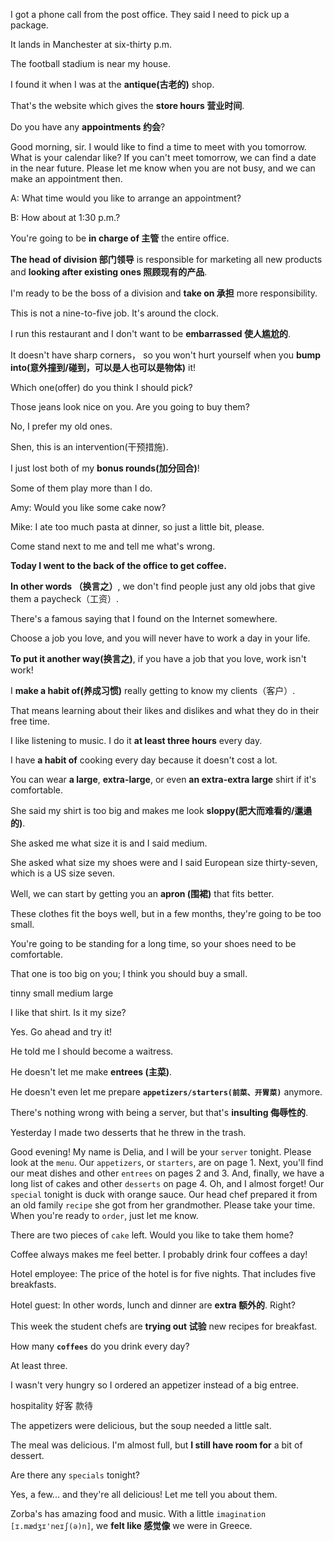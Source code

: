 I got a phone call from the post office. They said I need to pick up a package.



It lands in Manchester at six-thirty p.m.

The football stadium is near my house.

I found it when I was at the **antique(古老的)** shop.



That's the website which gives the **store hours 营业时间**.



Do you have any **appointments 约会**?



Good morning, sir. I would like to find a time to meet with you tomorrow. What is your calendar like? If you can't meet tomorrow, we can find a date in the near future. Please let me know when you are not busy, and we can make an appointment then.



A: What time would you like to arrange an appointment?

B: How about at 1:30 p.m.?



You're going to be **in charge of 主管** the entire office.

**The head of division 部门领导** is responsible for marketing all new products and **looking after existing ones 照顾现有的产品**.



I'm ready to be the boss of a division and **take on 承担** more responsibility.



This is not a nine-to-five job. It's around the clock.



I run this restaurant and I don't want to be **embarrassed 使人尴尬的**. 



It doesn't have sharp corners， so you won't hurt yourself when you **bump into(意外撞到/碰到，可以是人也可以是物体)** it!



Which one(offer) do you think I should pick?



Those jeans look nice on you. Are you going to buy them? 

No, I prefer my old ones.





Shen, this is an intervention(干预措施).

I just lost both of my **bonus rounds(加分回合)**!



Some of them play more than I do.



Amy: Would you like some cake now?

Mike: I ate too much pasta at dinner, so just a little bit, please.



Come stand next to me and tell me what's wrong.



**Today I went to the back of the office to get coffee.**



**In other words （换言之）**, we don't find people just any old jobs that give them a paycheck（工资）.



There's a famous saying that I found on the Internet somewhere.



Choose a job you love, and you will never have to work a day in your life.

**To put it another way(换言之)**, if you have a job that you love, work isn't work! 

I **make a habit of(养成习惯)** really getting to know my clients（客户）.

That means learning about their likes and dislikes and what they do in their free time.



I like listening to music. I do it **at least three hours** every day.



I have **a habit of** cooking every day because it doesn't cost a lot.



You can wear **a large**, **extra-large**, or even **an extra-extra large** shirt if it's comfortable. 

She said my shirt is too big and makes me look **sloppy(肥大而难看的/邋遢的)**. 

She asked me what size it is and I said medium.

She asked what size my shoes were and I said European size thirty-seven, which is a US size seven.

Well, we can start by getting you an **apron (围裙)** that fits better.

These clothes fit the boys well, but in a few months, they're going to be too small.

You're going to be standing for a long time, so your shoes need to be comfortable.

That one is too big on you; I think you should buy a small.

tinny small medium large 



I like that shirt. Is it my size?

Yes. Go ahead and try it!



He told me I should become a waitress.

He doesn't let me make **entrees (主菜)**.

He doesn't even let me prepare **`appetizers/starters(前菜、开胃菜)`** anymore.

There's nothing wrong with being a server, but that's **insulting 侮辱性的**.

Yesterday I made two desserts that he threw in the trash.



Good evening! My name is Delia, and I will be your `server` tonight. Please look at the `menu`. Our `appetizers`, or `starters`, are on page 1. Next, you'll find our meat dishes and other `entrees` on pages 2 and 3. And, finally, we have a long list of cakes and other `desserts` on page 4. Oh, and I almost forget! Our `special` tonight is duck with orange sauce. Our head chef prepared it from an old family `recipe` she got from her grandmother. Please take your time. When you're ready to `order`, just let me know.



There are two pieces of `cake` left. Would you like to take them home?    



Coffee always makes me feel better. I probably drink four coffees a day!

Hotel employee: The price of the hotel is for five nights. That includes five breakfasts. 

Hotel guest: In other words, lunch and dinner are **extra 额外的**. Right?



This week the student chefs are **trying out 试验** new recipes for breakfast.

How many **`coffees`** do you drink every day?

At least three.



I wasn't very hungry so I ordered an appetizer instead of a big entree.



hospitality 好客 款待

The appetizers were delicious, but the soup needed a little salt.

The meal was delicious. I'm almost full, but **I still have room for** a bit of dessert.

Are there any `specials` tonight?

Yes, a few... and they're all delicious! Let me tell you about them.



Zorba's has amazing food and music. With a little `imagination  [ɪ.mædʒɪ'neɪʃ(ə)n]`, we **felt like 感觉像** we were in Greece.

